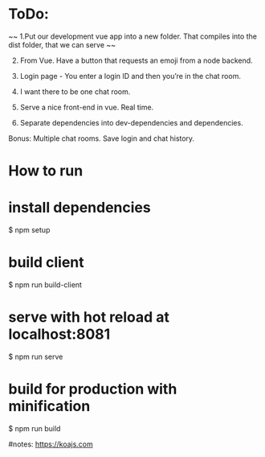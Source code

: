 ToDo:
=====

~~ 1.Put our development vue app into a new folder. That compiles into the dist folder, that we can serve ~~

2. From Vue. Have a button that requests an emoji from a node backend.

3. Login page - You enter a login ID and then you’re in the chat room.

4. I want there to be one chat room.

5. Serve a nice front-end in vue. Real time.

6. Separate dependencies into dev-dependencies and dependencies.


Bonus:
Multiple chat rooms.
Save login and chat history.


How to run
==========

# install dependencies
$ npm setup

# build client
$ npm run build-client

# serve with hot reload at localhost:8081
$ npm run serve

# build for production with minification
$ npm run build


#notes:
https://koajs.com
